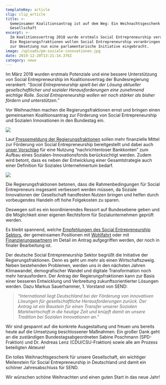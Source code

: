 ```yaml
---
templateKey: article
clip: clip_article
title: >-
  Gemeinsamer Koalitionsantrag ist auf dem Weg: Ein Weihnachtsgeschenk für die
  Gesellschaft
excerpt: >-
  Im Koalitionsvertrag 2018 wurde erstmals Social Entrepreneurship verankert.
  Die Regierungsfraktionen wollen Social Entrepreneurship voranbringen und haben
  zur Umsetzung nun eine parlamentarische Initiative eingebracht.
image: /uploads/pm-soziale-innovationen.jpg
date: 2019-12-20T13:21:14.376Z
category: news
---
```

Im März 2018 wurden erstmals Potenziale und eine bessere Unterstützung von Social Entrepreneurship im Koalitionsvertrag der Bundesregierung verankert: _“Social Entrepreneurship spielt bei der Lösung aktueller gesellschaftlicher und sozialer Herausforderungen eine zunehmend wichtige Rolle. Social Entrepreneurship wollen wir noch stärker als bisher fördern und unterstützen.”_

Vor Weihnachten machen die Regierungsfraktionen ernst und bringen einen gemeinsamen Koalitionsantrag zur Förderung von Social Entrepreneurship und Sozialen Innovationen in den Bundestag ein. 

![](/uploads/sabine-poschmann-soziale-innovationen.jpg)

Laut [Pressemeldung der Regierungsfraktionen](https://www.sabine-poschmann.de/mstream.ashx?g=111327&a=1&s=&r=-1&id=147247&lp=637124423791870000&fbclid=IwAR2Uppo7lTo-NewzgfE-VZTsaNlsbSOAPMPyW14Uo_2w41g_oE9_2uqEMhw) sollen mehr finanzielle Mittel zur Förderung von Social Entrepreneurship bereitgestellt und dabei auch [unser Vorschlag](https://www.send-ev.de/2019-10-02_aufbau-eines-social-impact-fonds-über-nachrichtenlose-vermögenswerte/) für eine Nutzung “nachrichtenloser Bankkonten” zum Aufbau eines Sozialen-Innovationsfonds berücksichtigt werden. Zudem wird betont, dass es neben der Entwicklung einer Gesamtstrategie auch einer Definition für Soziales Unternehmertum bedarf.

![](/uploads/andreas-lenz-soziale-innovationen.jpg)

Die Regierungsfraktionen betonen, dass die Rahmenbedingungen für Social Entrepreneurs insgesamt verbessert werden müssen, da Soziale Innovationen der Gesellschaft handfesten Nutzen bringen und helfen durch vorbeugendes Handeln oft hohe Folgekosten zu sparen.

Deswegen soll es ein koordinierendes Ressort auf Bundesebene geben und die Möglichkeit einer eigenen Rechtsform für Sozialunternehmen geprüft werden.

Es bleibt spannend, welche [Empfehlungen des Social Entrepreneurship Sektors](https://www.send-ev.de/positionen/), der gemeinsamen Positionen mit [Wohlfahrt](https://www.send-ev.de/2019-01-14_verbände-fordern-innovationen-müssen-der-gesellschaft-als-ganzes-zu-gute-kommen) oder mit [Finanzierungspartnern](https://www.send-ev.de/uploads/finanzierung_positionspapier.pdf)  im Detail im Antrag aufgegriffen werden, der noch in finaler Bearbeitung ist. 

Der deutsche Social Entrepreneurship Sektor begrüßt die Initiative der Regierungsfraktionen. Denn es geht um mehr als einen Wirtschaftszweig. Neben bestehenden Problemen, werden uns in den nächsten Jahren Klimawandel, demografischer Wandel und digitale Transformation noch mehr herausfordern. Der Antrag der Regierungsfraktionen kann zur Basis einer besseren Entwicklung und Verbreitung zukunftsorientierter Lösungen werden. Dazu Markus Sauerhammer, 1. Vorstand von SEND: 

> _“International liegt Deutschland bei der Förderung von innovativen Lösungen für gesellschaftliche Herausforderungen zurück. Der Antrag ist ein Baustein für einen Transfer unserer Sozialen Marktwirtschaft in die heutige Zeit und knüpft damit an unsere Tradition bei Sozialen Innovationen an.”_

Wir sind gespannt auf die konkrete Ausgestaltung und freuen uns bereits heute auf die Umsetzung beschlossener Maßnahmen.  Ein großer Dank geht an die zuständigen Bundestagsabgeordneten Sabine Poschmann (SPD-Fraktion) und Dr. Andreas Lenz (CDU/CSU-Fraktion) sowie alle am Prozess beteiligten Akteure! 

Ein tolles Weihnachtsgeschenk für unsere Gesellschaft, ein wichtiger Meilenstein für Social Entrepreneurship in Deutschland und damit ein schöner Jahresabschluss für SEND. 

Wir wünschen schöne Weihnachten und einen guten Start in das neue Jahr!
